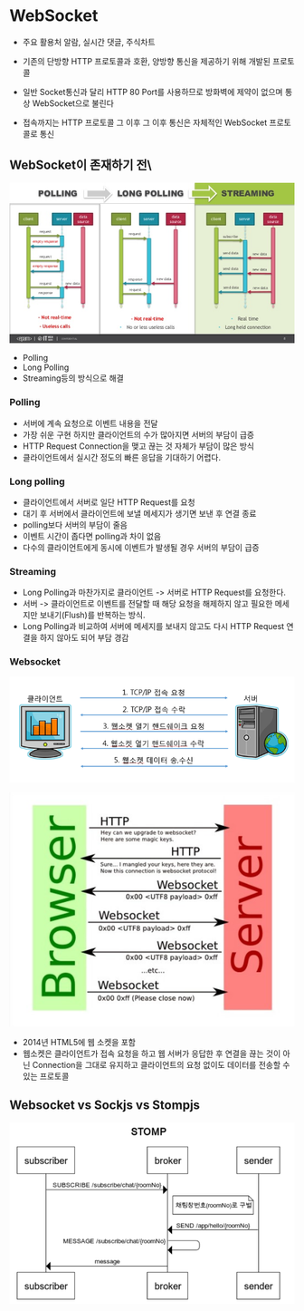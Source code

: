 # WebSocket

- 주요 활용처 알람, 실시간 댓글, 주식차트

- 기존의 단방향 HTTP 프로토콜과 호환, 양방향 통신을 제공하기 위해 개발된 프로토콜
- 일반 Socket통신과 달리 HTTP 80 Port를 사용하므로 방화벽에 제약이 없으며 통상 WebSocket으로 불린다
- 접속까지는 HTTP 프로토콜 그 이후 그 이후 통신은 자체적인 WebSocket 프로토콜로 통신

 ## WebSocket이 존재하기 전\
 
 ![vm](./event.png)

- Polling
- Long Polling
- Streaming등의 방식으로 해결

### Polling
- 서버에 계속 요청으로 이벤트 내용을 전달
- 가장 쉬운 구현 하지만 클라이언트의 수가 많아지면 서버의 부담이 급증
- HTTP Request Connection을 맺고 끊는 것 자체가 부담이 많은 방식
- 클라이언트에서 실시간 정도의 빠른 응답을 기대하기 어렵다.

### Long polling
- 클라이언트에서 서버로 일단 HTTP Request를 요청
- 대기 후 서버에서 클라이언트에 보낼 메세지가 생기면 보낸 후 연결 종료
- polling보다 서버의 부담이 줄음
- 이벤트 시간이 좁다면 polling과 차이 없음
- 다수의 클라이언트에게 동시에 이벤트가 발생될 경우 서버의 부담이 급증

### Streaming 
- Long Polling과 마찬가지로 클라이언트 -> 서버로 HTTP Request를 요청한다.
- 서버 -> 클라이언트로 이벤트를 전달할 때 해당 요청을 해제하지 않고 필요한 메세지만 보내기(Flush)를 반복하는 방식. 
- Long Polling과 비교하여 서버에 메세지를 보내지 않고도 다시 HTTP Request 연결을 하지 않아도 되어 부담 경감

### Websocket
![vm](./web1.png)

![vm](./web.png)

- 2014년 HTML5에 웹 소켓을 포함
- 웹소켓은 클라이언트가 접속 요청을 하고 웹 서버가 응답한 후 연결을 끊는 것이 아닌 Connection을 그대로 유지하고 클라이언트의 요청 없이도 데이터를 전송할 수 있는 프로토콜

## Websocket vs Sockjs vs Stompjs
![vm](./stomp.png)
